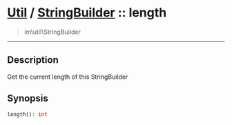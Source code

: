 # [Util](Util.md) / [StringBuilder](Util-StringBuilder.md) :: length
 > im\util\StringBuilder
____

## Description
Get the current length of this StringBuilder

## Synopsis
```php
length(): int
```
